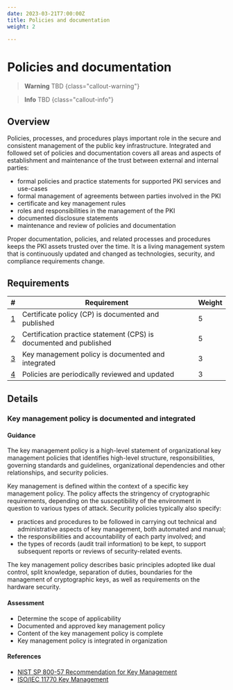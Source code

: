 ```yaml
---
date: 2023-03-21T7:00:00Z
title: Policies and documentation
weight: 2

---
```


# Policies and documentation

> **Warning**
> TBD
{class="callout-warning"}

> **Info**
> TBD
{class="callout-info"}

## Overview

Policies, processes, and procedures plays important role in the secure and consistent management of the public key infrastructure. Integrated and followed set of policies and documentation covers all areas and aspects of establishment and maintenance of the trust between external and internal parties:
- formal policies and practice statements for supported PKI services and use-cases
- formal management of agreements between parties involved in the PKI
- certificate and key management rules
- roles and responsibilities in the management of the PKI
- documented disclosure statements
- maintenance and review of policies and documentation

Proper documentation, policies, and related processes and procedures keeps the PKI assets trusted over the time. It is a living management system that is continuously updated and changed as technologies, security, and compliance requirements change.

## Requirements

| #                   | Requirement                                                        | Weight |
|---------------------|--------------------------------------------------------------------|--------|
| [1](#requirement-1) | Certificate policy (CP) is documented and published                | 5      |
| [2](#requirement-2) | Certification practice statement (CPS) is documented and published | 5      |
| [3](#requirement-3) | Key management policy is documented and integrated                 | 3      |
| [4](#requirement-4) | Policies are periodically reviewed and updated                     | 3      |

## Details

<a name="requirement-3"></a>
### Key management policy is documented and integrated

#### Guidance

The key management policy is a high-level statement of organizational key management policies that identifies high-level structure, responsibilities, governing standards and guidelines, organizational dependencies and other relationships, and security policies.

Key management is defined within the context of a specific key management policy. The policy affects the stringency of cryptographic requirements, depending on the susceptibility of the environment in question to various types of attack. Security policies typically also specify:
- practices and procedures to be followed in carrying out technical and administrative aspects of key management, both automated and manual;
- the responsibilities and accountability of each party involved; and
- the types of records (audit trail information) to be kept, to support subsequent reports or reviews of security-related events.

The key management policy describes basic principles adopted like dual control, split knowledge, separation of duties, boundaries for the management of cryptographic keys, as well as requirements on the hardware security.

#### Assessment

- Determine the scope of applicability
- Documented and approved key management policy
- Content of the key management policy is complete
- Key management policy is integrated in organization

#### References

- [NIST SP 800-57 Recommendation for Key Management](https://csrc.nist.gov/projects/key-management/key-management-guidelines)
- [ISO/IEC 11770 Key Management](https://www.iso.org/standard/53456.html)